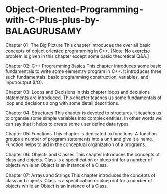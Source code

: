 # Object-Oriented-Programming-with-C-Plus-plus-by-BALAGURUSAMY
Chapter 01: The Big Picture
This chapter introduces the over all basic concepts of object oriented programming in C++. [Note: No exercise problem is given in this chapter except some basic theoretical Q&A.]

Chapter 02: C++ Programming Basics
This chapter introduces some basic fundamentals to write some elementry program in C++. It introduces three such fundamentals: basic programming construction, variables, and input/output (I/O).

Chapter 03: Loops and Decisions
In this chapter loops and decisions statements are introduced. This chapter teaches us some fundamentals of loop and decisions along with some detail descritions.

Chapter 04: Structures
This chapter is devoted to structures. It teaches us to organsie some simple variables into complex entities. In other words we can say that it helps to create some user define data types.

Chapter 05: Functions
This chapter is dedicated to functions. A function groups a number of program statements into a unit and give it a name. Function helps to aid in the conceptual organization of a programs.

Chapter 06: Objects and Classes
This chapter introduces the concepts of class and objects. Class is a specification or blueprint for a number of objects while an Object is an instance of a Class.

Chapter 07: Arrays and Strings
This chapter introduces the concepts of class and objects. Class is a specification or blueprint for a number of objects while an Object is an instance of a Class.
